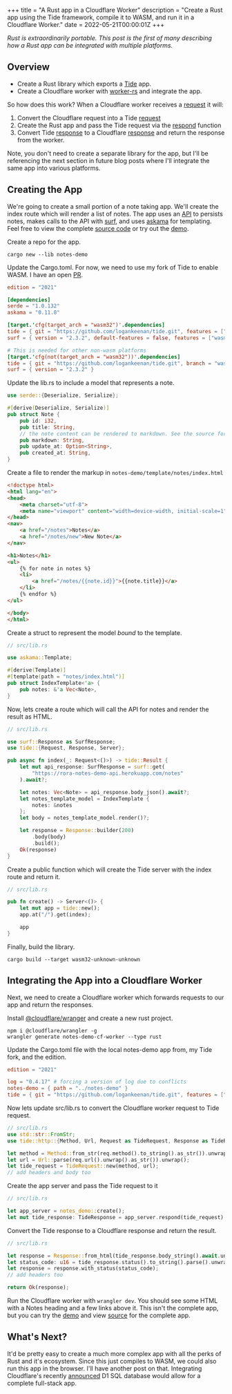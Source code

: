 +++
title = "A Rust app in a Cloudflare Worker"
description = "Create a Rust app using the Tide framework, compile it to WASM, and run it in a Cloudflare Worker."
date = 2022-05-21T00:00:01Z
+++

_Rust is extraordinarily portable. This post is the first of many describing how a Rust app can be integrated with
multiple platforms._

## Overview

* Create a Rust library which exports a [Tide](https://github.com/http-rs/tide) app.
* Create a Cloudflare worker with [worker-rs](https://github.com/cloudflare/workers-rs) and integrate the app.

So how does this work? When a Cloudflare worker receives a [request](https://docs.rs/worker/0.0.9/worker/struct.Request.html) it will:

1. Convert the Cloudflare request into a Tide [request](https://docs.rs/tide/latest/tide/struct.Request.html)
2. Create the Rust app and pass the Tide request via
   the [respond](https://docs.rs/tide/latest/tide/struct.Server.html#method.respond) function
3. Convert Tide [response](https://docs.rs/tide/latest/tide/struct.Response.html) to a
   Cloudflare [response](https://docs.rs/worker/0.0.9/worker/struct.Response.html) and return the response from the
   worker.

Note, you don't need to create a separate library for the app, but I'll be referencing the next section in future blog
posts where I'll integrate the same app into various platforms.

## Creating the App

We're going to create a small portion of a note taking app. We'll create the index route which will render a list of
notes. The app uses an [API](https://github.com/rora-rs/notes-demo-api) to persists notes, makes calls to the API
with [surf](https://github.com/http-rs/surf), and uses [askama](https://github.com/djc/askama/) for templating. Feel
free to view the complete [source code](https://github.com/rora-rs/notes-demo) or try out
the [demo](https://notes-demo-cf-worker.logankeenan.workers.dev/).

Create a repo for the app.

```shell
cargo new --lib notes-demo
```

Update the Cargo.toml. For now, we need to use my fork of Tide to enable WASM. I have an
open [PR](https://github.com/http-rs/tide/pull/877).

```toml
edition = "2021"

[dependencies]
serde = "1.0.132"
askama = "0.11.0"

[target.'cfg(target_arch = "wasm32")'.dependencies]
tide = { git = "https://github.com/logankeenan/tide.git", features = ["wasm"], branch = "wasm", default-features = false }
surf = { version = "2.3.2", default-features = false, features = ["wasm-client"] }

# This is needed for other non-wasm platforms
[target.'cfg(not(target_arch = "wasm32"))'.dependencies]
tide = { git = "https://github.com/logankeenan/tide.git", branch = "wasm" }
surf = { version = "2.3.2" }
```

Update the lib.rs to include a model that represents a note.

```rust
use serde::{Deserialize, Serialize};

#[derive(Deserialize, Serialize)]
pub struct Note {
    pub id: i32,
    pub title: String,
    // the note content can be rendered to markdown. See the source for more details
    pub markdown: String,
    pub update_at: Option<String>,
    pub created_at: String,
}
```

Create a file to render the markup in `notes-demo/template/notes/index.html`

```html
<!doctype html>
<html lang="en">
<head>
    <meta charset="utf-8">
    <meta name="viewport" content="width=device-width, initial-scale=1">
</head>
<nav>
    <a href="/notes">Notes</a>
    <a href="/notes/new">New Note</a>
</nav>

<h1>Notes</h1>
<ul>
    {% for note in notes %}
    <li>
        <a href="/notes/{{note.id}}">{{note.title}}</a>
    </li>
    {% endfor %}
</ul>

</body>
</html>
```

Create a struct to represent the model _bound_ to the template.

```rust
// src/lib.rs

use askama::Template;

#[derive(Template)]
#[template(path = "notes/index.html")]
pub struct IndexTemplate<'a> {
    pub notes: &'a Vec<Note>,
}
```

Now, lets create a route which will call the API for notes and render the result as HTML.

```rust
// src/lib.rs

use surf::Response as SurfResponse;
use tide::{Request, Response, Server};

pub async fn index(_: Request<()>) -> tide::Result {
    let mut api_response: SurfResponse = surf::get(
        "https://rora-notes-demo-api.herokuapp.com/notes"
    ).await?;

    let notes: Vec<Note> = api_response.body_json().await?;
    let notes_template_model = IndexTemplate {
        notes: &notes
    };
    let body = notes_template_model.render()?;

    let response = Response::builder(200)
        .body(body)
        .build();
    Ok(response)
}
```

Create a public function which will create the Tide server with the index route and return it.

```rust
// src/lib.rs

pub fn create() -> Server<()> {
    let mut app = tide::new();
    app.at("/").get(index);

    app
}
```

Finally, build the library.

```shell
cargo build --target wasm32-unknown-unknown
```

## Integrating the App into a Cloudflare Worker

Next, we need to create a Cloudflare worker which forwards requests to our app and return the responses.

Install [@cloudflare/wranger](https://github.com/cloudflare/wrangler) and create a new rust project.

```shell
npm i @cloudflare/wrangler -g
wrangler generate notes-demo-cf-worker --type rust
```

Update the Cargo.toml file with the local notes-demo app from, my Tide fork, and the edition.

```toml
edition = "2021"

log = "0.4.17" # forcing a version of log due to conflicts
notes-demo = { path = "../notes-demo" }
tide = { git = "https://github.com/logankeenan/tide.git", features = ["wasm"], branch = "wasm", default-features = false }
```

Now lets update src/lib.rs to convert the Cloudflare worker request to Tide request.

```rust
// src/lib.rs
use std::str::FromStr;
use tide::http::{Method, Url, Request as TideRequest, Response as TideResponse};

let method = Method::from_str(req.method().to_string().as_str()).unwrap();
let url = Url::parse(req.url().unwrap().as_str()).unwrap();
let tide_request = TideRequest::new(method, url);
// add headers and body too
```

Create the app server and pass the Tide request to it

```rust
// src/lib.rs

let app_server = notes_demo::create();
let mut tide_response: TideResponse = app_server.respond(tide_request).await.unwrap();
```

Convert the Tide response to a Cloudflare response and return the result.

```rust
// src/lib.rs

let response = Response::from_html(tide_response.body_string().await.unwrap()).unwrap();
let status_code: u16 = tide_response.status().to_string().parse().unwrap();
let response = response.with_status(status_code);
// add headers too

return Ok(response);
```

Run the Cloudflare worker with `wrangler dev`. You should see some HTML with a Notes heading and a few links above it.
This isn't the complete app, but you can try the [demo](https://notes-demo-cf-worker.logankeenan.workers.dev/) and
view [source](https://github.com/rora-rs/notes-demo) for the complete app.

## What's Next?

It'd be pretty easy to create a much more complex app with all the perks of Rust and it's ecosystem. Since this just
compiles to WASM, we could also run this app in the browser. I'll have another post on that. Integrating Cloudflare's
recently [announced](https://blog.cloudflare.com/introducing-d1/) D1 SQL database would allow for a complete full-stack
app. 
